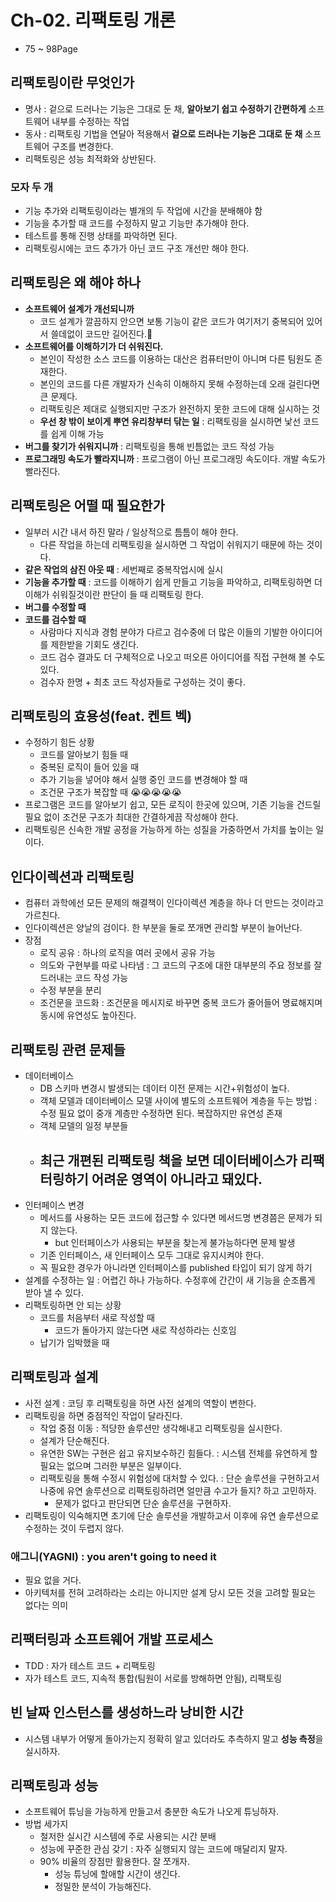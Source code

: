 # Ch-02. 리팩토링 개론

- 75 ~ 98Page
## 리팩토링이란 무엇인가
- 명사 : 겉으로 드러나는 기능은 그대로 둔 채, **알아보기 쉽고 수정하기 간편하게** 소프트웨어 내부를 수정하는 작업
- 동사 : 리팩토링 기법을 연달아 적용해서 **겉으로 드러나는 기능은 그대로 둔 채** 소프트웨어 구조를 변경한다.
- 리팩토링은 성능 최적화와 상반된다. 

### 모자 두 개
- 기능 추가와 리팩토링이라는 별개의 두 작업에 시간을 분배해야 함 
- 기능을 추가할 때 코드를 수정하지 말고 기능만 추가해야 한다. 
- 테스트를 통해 진행 상태를 파악하면 된다.
- 리팩토링시에는 코드 추가가 아닌 코드 구조 개선만 해야 한다. 

## 리팩토링은 왜 해야 하나

- **소프트웨어 설계가 개선되니까**  
  - 코드 설계가 깔끔하지 안으면 보통 기능이 같은 코드가 여기저기 중복되어 있어서 쓸데없이 코드만 길어진다.🥺 
- **소프트웨어를 이해하기가 더 쉬워진다.**
  - 본인이 작성한 소스 코드를 이용하는 대산은 컴퓨터만이 아니며 다른 팀원도 존재한다. 
  - 본인의 코드를 다른 개발자가 신속히 이해하지 못해 수정하는데 오래 걸린다면 큰 문제다. 
  - 리팩토링은 제대로 실행되지만 구조가 완전하지 못한 코드에 대해 실시하는 것 
  - **우선 창 밖이 보이게 뿌연 유리창부터 닦는 일** : 리팩토링을 실시하면 낯선 코드를 쉽게 이해 가능 
- **버그를 찾기가 쉬워지니까** : 리팩토링을 통해 빈틈없는 코드 작성 가능 
- **프로그래밍 속도가 빨라지니까** : 프로그램이 아닌 프로그래밍 속도이다. 개발 속도가 빨라진다. 

## 리팩토링은 어떨 때 필요한가
- 일부러 시간 내서 하진 말라 / 일상적으로 틈틈이 해야 한다. 
  - 다른 작업을 하는데 리팩토링을 실시하면 그 작업이 쉬워지기 때문에 하는 것이다.
- **같은 작업의 삼진 아웃 때** : 세번째로 중복작업시에 실시 
- **기능을 추가할 때** : 코드를 이해하기 쉽게 만들고 기능을 파악하고, 리팩토링하면 더 이해가 쉬워질것이란 판단이 들 때 리팩토링 한다. 
- **버그를 수정할 때** 
- **코드를 검수할 때** 
  - 사람마다 지식과 경험 분야가 다르고 검수중에 더 많은 이들의 기발한 아이디어를 제한받을 기회도 생긴다.
  - 코드 검수 결과도 더 구체적으로 나오고 떠오른 아이디어를 직접 구현해 볼 수도 있다.
  - 검수자 한명 + 최초 코드 작성자들로 구성하는 것이 좋다. 

## 리팩토링의 효용성(feat. 켄트 벡)
- 수정하기 힘든 상황
  - 코드를 알아보기 힘들 때
  - 중복된 로직이 들어 있을 때 
  - 추가 기능을 넣어야 해서 실행 중인 코드를 변경해야 할 때 
  - 조건문 구조가 복잡할 때 
😭😭😭😭😭
- 프로그램은 코드를 알아보기 쉽고, 모든 로직이 한곳에 있으며, 기존 기능을 건드릴 필요 없이 조건문 구조가 최대한 간결하게끔 작성해야 한다.
- 리팩토링은 신속한 개발 공정을 가능하게 하는 성질을 가중하면서 가치를 높이는 일이다.

## 인다이렉션과 리팩토링
- 컴퓨터 과학에선 모든 문제의 해결책이 인다이렉션 계층을 하나 더 만드는 것이라고 가르친다. 
- 인다이렉션은 양날의 검이다. 한 부분을 둘로 쪼개면 관리할 부분이 늘어난다. 
- 장점 
  - 로직 공유 : 하나의 로직을 여러 곳에서 공유 가능 
  - 의도와 구현부를 따로 나타냄 : 그 코드의 구조에 대한 대부분의 주요 정보를 잘 드러내는 코드 작성 가능 
  - 수정 부분을 분리 
  - 조건문을 코드화 : 조건문을 메시지로 바꾸면 중복 코드가 줄어들어 명료해지며 동시에 유연성도 높아진다. 

## 리팩토링 관련 문제들 

- 데이터베이스
  - DB 스키마 변경시 발생되는 데이터 이전 문제는 시간+위험성이 높다. 
  - 객체 모델과 데이터베이스 모델 사이에 별도의 소프트웨어 계층을 두는 방법 : 수정 필요 없이 중개 계층만 수정하면 된다. 복잡하지만 유연성 존재 
  - 객체 모델의 일정 부분들
  - 최근 개편된 리팩토링 책을 보면 데이터베이스가 리팩터링하기 어려운 영역이 아니라고 돼있다.
    - 
- 인터페이스 변경 
  - 메서드를 사용하는 모든 코드에 접근할 수 있다면 메서드명 변경쯤은 문제가 되지 않는다. 
    - but 인터페이스가 사용되는 부분을 찾는게 불가능하다면 문제 발생 
  - 기존 인터페이스, 새 인터페이스 모두 그대로 유지시켜야 한다. 
  - 꼭 필요한 경우가 아니라면 인터페이스를 published 타입이 되기 않게 하기 
- 설계를 수정하는 일 : 어렵긴 하나 가능하다. 수정후에 간간이 새 기능을 순조롭게 받아 낼 수 있다.
- 리팩토링하면 안 되는 상황 
  - 코드를 처음부터 새로 작성할 때 
    - 코드가 돌아가지 않는다면 새로 작성하라는 신호임 
  - 납기가 임박했을 때 

## 리팩토링과 설계 
- 사전 설계 : 코딩 후 리팩토링을 하면 사전 설계의 역할이 변한다. 
- 리팩토링을 하면 중점적인 작업이 달라진다.
  - 작업 중점 이동 : 적당한 솔루션만 생각해내고 리팩토링을 실시한다. 
  - 설계가 단순해진다. 
  - 유연한 SW는 구현은 쉽고 유지보수하긴 힘들다. : 시스템 전체를 유연하게 할 필요는 없으며 그러한 부분은 일부이다. 
  - 리팩토링을 통해 수정시 위험성에 대처할 수 있다. : 단순 솔루션을 구현하고서 나중에 유연 솔루션으로 리팩토링하려면 얼만큼 수고가 들지? 하고 고민하자.
    - 문제가 없다고 판단되면 단순 솔루션을 구현하자. 
 - 리팩토링이 익숙해지면 초기에 단순 솔루션을 개발하고서 이후에 유연 솔루션으로 수정하는 것이 두렵지 않다. 

### 애그니(YAGNI) : you aren't going to need it
- 필요 없을 거다. 
- 아키텍처를 전혀 고려하라는 소리는 아니지만 설계 당시 모든 것을 고려할 필요는 없다는 의미

## 리팩터링과 소프트웨어 개발 프로세스 
- TDD : 자가 테스트 코드 + 리팩토링
- 자가 테스트 코드, 지속적 통합(팀원이 서로를 방해하면 안됨), 리팩토링


## 빈 날짜 인스턴스를 생성하느라 낭비한 시간 
- 시스템 내부가 어떻게 돌아가는지 정확히 알고 있더라도 추측하지 말고 **성능 측정**을 실시하자. 

## 리팩토링과 성능 
- 소프트웨어 튜닝을 가능하게 만들고서 충분한 속도가 나오게 튜닝하자. 
- 방법 세가지
  - 철저한 실시간 시스템에 주로 사용되는 시간 분배
  - 성능에 꾸준한 관심 갖기 : 자주 실행되지 않는 코드에 매달리지 말자. 
  - 90% 비율의 장점만 활용한다. 잘 쪼개자. 
    - 성능 튜닝에 할애할 시간이 생긴다.
    - 정밀한 분석이 가능해진다. 

